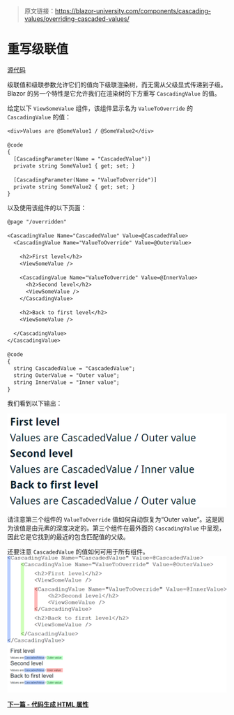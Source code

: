 > 原文链接：https://blazor-university.com/components/cascading-values/overriding-cascaded-values/

# 重写级联值
[源代码](https://github.com/mrpmorris/blazor-university/tree/master/src/CascadingValues/OverridingCascadedValues)

级联值和级联参数允许它们的值向下级联渲染树，而无需从父级显式传递到子级。 Blazor 的另一个特性是它允许我们在渲染树的下方重写 `CascadingValue` 的值。

给定以下 `ViewSomeValue` 组件，该组件显示名为 `ValueToOverride` 的 `CascadingValue` 的值：

```
<div>Values are @SomeValue1 / @SomeValue2</div>

@code
{
  [CascadingParameter(Name = "CascadedValue")]
  private string SomeValue1 { get; set; }

  [CascadingParameter(Name = "ValueToOverride")]
  private string SomeValue2 { get; set; }
}
```
以及使用该组件的以下页面：

```
@page "/overridden"

<CascadingValue Name="CascadedValue" Value=@CascadedValue>
  <CascadingValue Name="ValueToOverride" Value=@OuterValue>

    <h2>First level</h2>
    <ViewSomeValue />

    <CascadingValue Name="ValueToOverride" Value=@InnerValue>
      <h2>Second level</h2>
      <ViewSomeValue />
    </CascadingValue>

    <h2>Back to first level</h2>
    <ViewSomeValue />

  </CascadingValue>
</CascadingValue>

@code
{
  string CascadedValue = "CascadedValue";
  string OuterValue = "Outer value";
  string InnerValue = "Inner value";
}
```
我们看到以下输出：

![](image.png)

请注意第三个组件的 `ValueToOverride` 值如何自动恢复为“Outer value”。这是因为该值是由元素的深度决定的。第三个组件在最外面的  `CascadingValue` 中呈现，因此它是它找到的最近的包含匹配值的父级。

还要注意 `CascadedValue` 的值如何可用于所有组件。
![](OverridingCascadedValues.png)

**[下一篇 - 代码生成 HTML 属性](https://feiyun0112.github.io/blazor-university.zh-cn/components/code-generated-html-attributes)**
